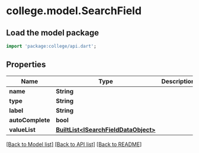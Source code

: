 # college.model.SearchField

## Load the model package
```dart
import 'package:college/api.dart';
```

## Properties
Name | Type | Description | Notes
------------ | ------------- | ------------- | -------------
**name** | **String** |  | [optional] 
**type** | **String** |  | [optional] 
**label** | **String** |  | [optional] 
**autoComplete** | **bool** |  | [optional] 
**valueList** | [**BuiltList&lt;ISearchFieldDataObject&gt;**](ISearchFieldDataObject.md) |  | [optional] 

[[Back to Model list]](../README.md#documentation-for-models) [[Back to API list]](../README.md#documentation-for-api-endpoints) [[Back to README]](../README.md)


